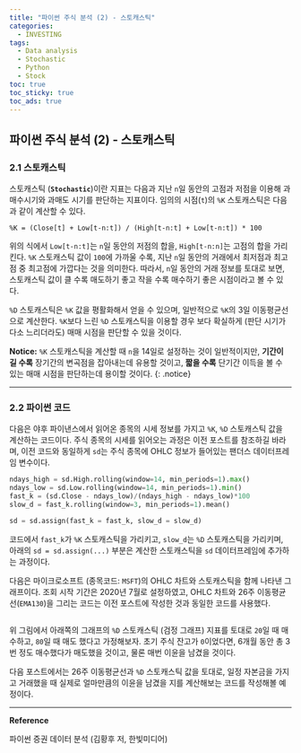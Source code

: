 ```yaml
---
title: "파이썬 주식 분석 (2) - 스토캐스틱"
categories:
  - INVESTING
tags:
  - Data analysis
  - Stochastic
  - Python
  - Stock
toc: true
toc_sticky: true
toc_ads: true
---
```


## 파이썬 주식 분석 (2) - 스토캐스틱

### 2.1 스토캐스틱

스토캐스틱 (**`Stochastic`**)이란 지표는 다음과 지난 `n`일 동안의 고점과 저점을 이용해 과매수시기와 과매도 시기를 판단하는 지표이다. 임의의 시점(`t`)의 `%K` 스토캐스틱은 다음과 같이 계산할 수 있다.

```
%K = (Close[t] + Low[t-n:t]) / (High[t-n:t] + Low[t-n:t]) * 100
```

위의 식에서 `Low[t-n:t]`는 `n`일 동안의 저점의 합을, `High[t-n:n]`는 고점의 합을 가리킨다. `%K` 스토캐스틱 값이 `100`에 가까울 수록, 지난 `n`일 동안의 거래에서 최저점과 최고점 중 최고점에 가깝다는 것을 의미한다. 따라서, `n`일 동안의 거래 정보를 토대로 보면, 스토캐스틱 값이 클 수록 매도하기 좋고 작을 수록 매수하기 좋은 시점이라고 볼 수 있다. 

`%D` 스토캐스틱은 `%K` 값을 평활화해서 얻을 수 있으며, 일반적으로 `%K`의 3일 이동평균선으로 계산한다. `%K`보다 느린 `%D` 스토캐스틱을 이용할 경우 보다 확실하게 (판단 시기가 다소 느리더라도) 매매 시점을 판단할 수 있을 것이다.

**Notice:** `%K` 스토캐스틱을 계산할 때 `n`을 14일로 설정하는 것이 일반적이지만, **기간이 길 수록** 장기간의 변곡점을 잡아내는데 유용할 것이고, **짧을 수록** 단기간 이득을 볼 수 있는 매매 시점을 판단하는데 용이할 것이다.
{: .notice}

---

### 2.2 파이썬 코드

다음은 야후 파이낸스에서 읽어온 종목의 시세 정보를 가지고 `%K`, `%D` 스토캐스틱 값을 계산하는 코드이다. 주식 종목의 시세를 읽어오는 과정은 이전 포스트를 참조하길 바라며, 이전 코드와 동일하게 `sd`는 주식 종목에 OHLC 정보가 들어있는 팬더스 데이터프레임 변수이다.

```python
ndays_high = sd.High.rolling(window=14, min_periods=1).max()
ndays_low = sd.Low.rolling(window=14, min_periods=1).min()
fast_k = (sd.Close - ndays_low)/(ndays_high - ndays_low)*100
slow_d = fast_k.rolling(window=3, min_periods=1).mean()

sd = sd.assign(fast_k = fast_k, slow_d = slow_d)
```

코드에서 `fast_k`가 `%K` 스토캐스틱을 가리키고, `slow_d`는 `%D` 스토캐스틱을 가리키며, 아래의 `sd = sd.assign(...)` 부분은 계산한 스토캐스틱을 `sd` 데이터프레임에 추가하는 과정이다.

다음은 마이크로소프트 (종목코드: `MSFT`)의 OHLC 차트와 스토캐스틱을 함께 나타낸 그래프이다. 조회 시작 기간은 2020년 7월로 설정하였고, OHLC 차트와 26주 이동평균선(`EMA130`)을 그리는 코드는 이전 포스트에 작성한 것과 동일한 코드를 사용했다.

<figure style="width: 100%">
  <img src="{{ site.url }}{{ site.baseurl }}/assets/images/python-stock3.png" alt="">
</figure>

위 그림에서 아래쪽의 그래프의 `%D` 스토캐스틱 (검정 그래프) 지표를 토대로 `20`일 때 매수하고, `80`일 때 매도 했다고 가정해보자. 초기 주식 잔고가 `0`이었다면, 6개월 동안 총 3번 정도 매수했다가 매도했을 것이고, 물론 매번 이윤을 남겼을 것이다.

다음 포스트에서는 26주 이동평균선과 `%D` 스토캐스틱 값을 토대로, 일정 자본금을 가지고 거래했을 때 실제로 얼마만큼의 이윤을 남겼을 지를 계산해보는 코드를 작성해볼 예정이다.

---

**Reference**

파이썬 증권 데이터 분석 (김황후 저, 한빛미디어)